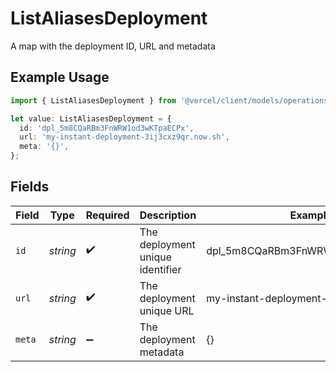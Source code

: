 # ListAliasesDeployment

A map with the deployment ID, URL and metadata

## Example Usage

```typescript
import { ListAliasesDeployment } from '@vercel/client/models/operations';

let value: ListAliasesDeployment = {
  id: 'dpl_5m8CQaRBm3FnWRW1od3wKTpaECPx',
  url: 'my-instant-deployment-3ij3cxz9qr.now.sh',
  meta: '{}',
};
```

## Fields

| Field  | Type     | Required           | Description                      | Example                                 |
| ------ | -------- | ------------------ | -------------------------------- | --------------------------------------- |
| `id`   | _string_ | :heavy_check_mark: | The deployment unique identifier | dpl_5m8CQaRBm3FnWRW1od3wKTpaECPx        |
| `url`  | _string_ | :heavy_check_mark: | The deployment unique URL        | my-instant-deployment-3ij3cxz9qr.now.sh |
| `meta` | _string_ | :heavy_minus_sign: | The deployment metadata          | {}                                      |
